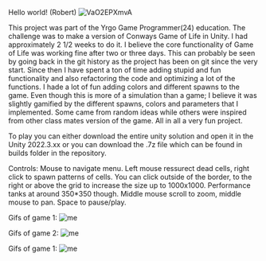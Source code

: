 Hello world! (Robert)
![VaO2EPXmvA](https://github.com/user-attachments/assets/8dd59c90-2d8c-4aa0-bbc5-0dd0624be9a8)

This project was part of the Yrgo Game Programmer(24) education. The challenge was to make a version of Conways Game of Life in Unity. I had approximately 2 1/2 weeks to do it. I believe the core functionality of Game of Life was working fine after two or three days. This can probably be seen by going back in the git history as the project has been on git since the very start. Since then I have spent a ton of time adding stupid and fun functionality and also refactoring the code and optimizing a lot of the functions. I hade a lot of fun adding colors and different spawns to the game. Even though this is more of a simulation than a game; I believe it was slightly gamified by the different spawns, colors and parameters that I implemented. Some came from random ideas while others were inspired from other class mates version of the game. All in all a very fun project.

To play you can either download the entire unity solution and open it in the Unity 2022.3.xx or you can download the .7z file which can be found in builds folder in the repository.

Controls:
Mouse to navigate menu.
Left mouse ressurect dead cells, right click to spawn patterns of cells.
You can click outside of the border, to the right or above the grid to increase the size up to 1000x1000. Performance tanks at around 350*350 though.
Middle mouse scroll to zoom, middle mouse to pan.
Space to pause/play.

Gifs of game 1:
![me](https://github.com/LIt4g0/GoL/blob/main/Gif1.gif)

Gifs of game 2:
![me](https://github.com/LIt4g0/GoL/blob/main/Gif2.gif)

Gifs of game 1:
![me](https://github.com/LIt4g0/GoL/blob/main/Gif3.gif)

